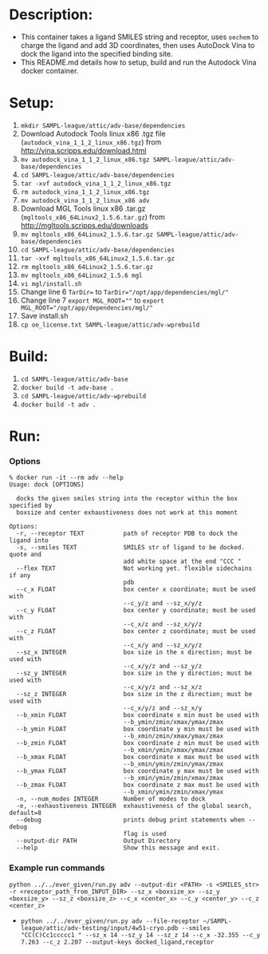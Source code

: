 # Description:
* This container takes a ligand SMILES string and receptor, uses `oechem` to charge the ligand and add 3D coordinates, then uses AutoDock Vina to dock the ligand into the specified binding site. 
* This README.md details how to setup, build and run the Autodock Vina docker container. 

# Setup:
1. `mkdir SAMPL-league/attic/adv-base/dependencies`
2. Download Autodock Tools linux x86 .tgz file (`autodock_vina_1_1_2_linux_x86.tgz`) from http://vina.scripps.edu/download.html
3. `mv autodock_vina_1_1_2_linux_x86.tgz SAMPL-league/attic/adv-base/dependencies`
4. `cd SAMPL-league/attic/adv-base/dependencies`
5. `tar -xvf autodock_vina_1_1_2_linux_x86.tgz`
6. `rm autodock_vina_1_1_2_linux_x86.tgz`
7. `mv autodock_vina_1_1_2_linux_x86 adv`
8. Download MGL Tools linux x86 .tar.gz (`mgltools_x86_64Linux2_1.5.6.tar.gz`) from http://mgltools.scripps.edu/downloads
9. `mv mgltools_x86_64Linux2_1.5.6.tar.gz SAMPL-league/attic/adv-base/dependencies`
10. `cd SAMPL-league/attic/adv-base/dependencies`
11. `tar -xvf mgltools_x86_64Linux2_1.5.6.tar.gz`
12. `rm mgltools_x86_64Linux2_1.5.6.tar.gz`
13. `mv mgltools_x86_64Linux2_1.5.6 mgl`
14. `vi mgl/install.sh`
15. Change line 6 `TarDir=` to `TarDir="/opt/app/dependencies/mgl/"`
16. Change line 7 `export MGL_ROOT=""` to `export MGL_ROOT="/opt/app/dependencies/mgl/"`
17. Save install.sh
18. `cp oe_license.txt SAMPL-league/attic/adv-wprebuild`


# Build:
1. `cd SAMPL-league/attic/adv-base`
2. `docker build -t adv-base .`
3. `cd SAMPL-league/attic/adv-wprebuild`
4. `docker build -t adv .`


# Run: 
### Options
```
% docker run -it --rm adv --help
Usage: dock [OPTIONS]

  docks the given smiles string into the receptor within the box specified by
  boxsize and center exhaustiveness does not work at this moment

Options:
  -r, --receptor TEXT           path of receptor PDB to dock the ligand into
  -s, --smiles TEXT             SMILES str of ligand to be docked. quote and
                                add white space at the end "CCC "
  --flex TEXT                   Not working yet. flexible sidechains if any
                                pdb
  --c_x FLOAT                   box center x coordinate; must be used with
                                --c_y/z and --sz_x/y/z
  --c_y FLOAT                   box center y coordinate; must be used with
                                --c_x/z and --sz_x/y/z
  --c_z FLOAT                   box center z coordinate; must be used with
                                --c_x/y and --sz_x/y/z
  --sz_x INTEGER                box size in the x direction; must be used with
                                --c_x/y/z and --sz_y/z
  --sz_y INTEGER                box size in the y direction; must be used with
                                --c_x/y/z and --sz_x/z
  --sz_z INTEGER                box size in the z direction; must be used with
                                --c_x/y/z and --sz_x/y
  --b_xmin FLOAT                box coordinate x min must be used with
                                --b_ymin/zmin/xmax/ymax/zmax
  --b_ymin FLOAT                box coordinate y min must be used with
                                --b_xmin/zmin/xmax/ymax/zmax
  --b_zmin FLOAT                box coordinate z min must be used with
                                --b_xmin/ymin/xmax/ymax/zmax
  --b_xmax FLOAT                box coordinate x max must be used with
                                --b_xmin/ymin/zmin/ymax/zmax
  --b_ymax FLOAT                box coordinate y max must be used with
                                --b_xmin/ymin/zmin/xmax/zmax
  --b_zmax FLOAT                box coordinate z max must be used with
                                --b_xmin/ymin/zmin/xmax/ymax
  -n, --num_modes INTEGER       Number of modes to dock
  -e, --exhaustiveness INTEGER  exhaustiveness of the global search, default=8
  --debug                       prints debug print statements when --debug
                                flag is used
  --output-dir PATH             Output Directory
  --help                        Show this message and exit.
```

### Example run commands
`python ../../ever_given/run.py adv --output-dir <PATH> -s <SMILES_str> -r <receptor_path_from_INPUT_DIR> --sz_x <boxsize_x> --sz_y <boxsize_y> --sz_z <boxsize_z> --c_x <center_x> --c_y <center_y> --c_z <center_z>` 
* `python ../../ever_given/run.py adv --file-receptor ~/SAMPL-league/attic/adv-testing/input/4w51-cryo.pdb --smiles "CC(C)Cc1ccccc1 " --sz_x 14 --sz_y 14 --sz_z 14 --c_x -32.355 --c_y 7.263 --c_z 2.207 --output-keys docked_ligand,receptor`
